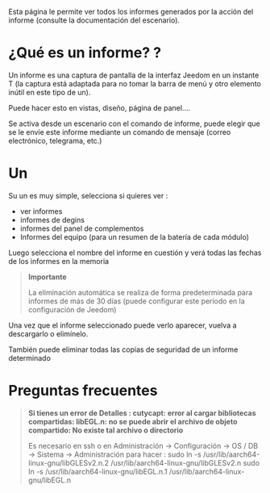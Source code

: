 Esta página le permite ver todos los informes generados por la acción del informe (consulte la documentación del escenario).

# ¿Qué es un informe? ?

Un informe es una captura de pantalla de la interfaz Jeedom en un instante T (la captura está adaptada para no tomar la barra de menú y otro elemento inútil en este tipo de un).

Puede hacer esto en vistas, diseño, página de panel....

Se activa desde un escenario con el comando de informe, puede elegir que se le envíe este informe mediante un comando de mensaje (correo electrónico, telegrama, etc.)

# Un

Su un es muy simple, selecciona si quieres ver :

-	ver informes
-	informes de degins
-	informes del panel de complementos
- Informes del equipo (para un resumen de la batería de cada módulo)

Luego selecciona el nombre del informe en cuestión y verá todas las fechas de los informes en la memoria

> **Importante**
>
> La eliminación automática se realiza de forma predeterminada para informes de más de 30 días (puede configurar este período en la configuración de Jeedom)

Una vez que el informe seleccionado puede verlo aparecer, vuelva a descargarlo o elimínelo.

También puede eliminar todas las copias de seguridad de un informe determinado

# Preguntas frecuentes

> **Si tienes un error de Detalles : cutycapt: error al cargar bibliotecas compartidas: libEGL.n: no se puede abrir el archivo de objeto compartido: No existe tal archivo o directorio**
>
> Es necesario en ssh o en Administración -&gt; Configuración -&gt; OS / DB -&gt; Sistema -&gt; Administración para hacer :
>sudo ln -s /usr/lib/aarch64-linux-gnu/libGLESv2.n.2 /usr/lib/aarch64-linux-gnu/libGLESv2.n
>sudo ln -s /usr/lib/aarch64-linux-gnu/libEGL.n.1 /usr/lib/aarch64-linux-gnu/libEGL.n
